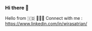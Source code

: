 ### Hi there 👋
 Hello from 🇮🇩
 🧑‍🤝‍🧑 Connect with me : https://www.linkedin.com/in/wirasatrian/ 
<!--
**wirasatrian/wirasatrian** is a ✨ _special_ ✨ repository because its `README.md` (this file) appears on your GitHub profile.

Here are some ideas to get you started:

- 🔭 I’m currently working on ...
- 🌱 I’m currently learning ...
- 👯 I’m looking to collaborate on ...
- 🤔 I’m looking for help with ...
- 💬 Ask me about ...
- 📫 How to reach me: ...
- 😄 Pronouns: ...
- ⚡ Fun fact: ...
-->
